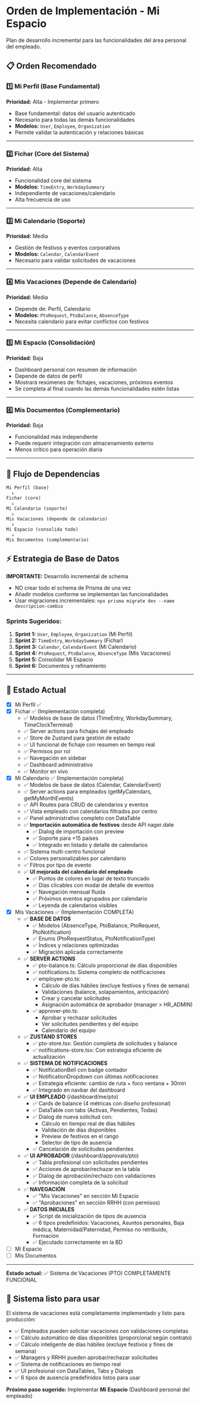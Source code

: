 # Orden de Implementación - Mi Espacio

Plan de desarrollo incremental para las funcionalidades del área personal del empleado.

## 📋 Orden Recomendado

### 1️⃣ Mi Perfil (Base Fundamental)
**Prioridad:** Alta - Implementar primero

- Base fundamental: datos del usuario autenticado
- Necesario para todas las demás funcionalidades
- **Modelos:** `User`, `Employee`, `Organization`
- Permite validar la autenticación y relaciones básicas

---

### 2️⃣ Fichar (Core del Sistema)
**Prioridad:** Alta

- Funcionalidad core del sistema
- **Modelos:** `TimeEntry`, `WorkdaySummary`
- Independiente de vacaciones/calendario
- Alta frecuencia de uso

---

### 3️⃣ Mi Calendario (Soporte)
**Prioridad:** Media

- Gestión de festivos y eventos corporativos
- **Modelos:** `Calendar`, `CalendarEvent`
- Necesario para validar solicitudes de vacaciones

---

### 4️⃣ Mis Vacaciones (Depende de Calendario)
**Prioridad:** Media

- Depende de: Perfil, Calendario
- **Modelos:** `PtoRequest`, `PtoBalance`, `AbsenceType`
- Necesita calendario para evitar conflictos con festivos

---

### 5️⃣ Mi Espacio (Consolidación)
**Prioridad:** Baja

- Dashboard personal con resumen de información
- Depende de datos de perfil
- Mostrará resúmenes de: fichajes, vacaciones, próximos eventos
- Se completa al final cuando las demás funcionalidades estén listas

---

### 6️⃣ Mis Documentos (Complementario)
**Prioridad:** Baja

- Funcionalidad más independiente
- Puede requerir integración con almacenamiento externo
- Menos crítico para operación diaria

---

## 🔄 Flujo de Dependencias

```
Mi Perfil (base)
  ↓
Fichar (core)
  ↓
Mi Calendario (soporte)
  ↓
Mis Vacaciones (depende de calendario)
  ↓
Mi Espacio (consolida todo)
  ↓
Mis Documentos (complementario)
```

## ⚡ Estrategia de Base de Datos

**IMPORTANTE:** Desarrollo incremental de schema

- NO crear todo el schema de Prisma de una vez
- Añadir modelos conforme se implementan las funcionalidades
- Usar migraciones incrementales: `npx prisma migrate dev --name descripcion-cambio`

### Sprints Sugeridos:

1. **Sprint 1:** `User`, `Employee`, `Organization` (Mi Perfil)
2. **Sprint 2:** `TimeEntry`, `WorkdaySummary` (Fichar)
3. **Sprint 3:** `Calendar`, `CalendarEvent` (Mi Calendario)
4. **Sprint 4:** `PtoRequest`, `PtoBalance`, `AbsenceType` (Mis Vacaciones)
5. **Sprint 5:** Consolidar Mi Espacio
6. **Sprint 6:** Documentos y refinamiento

---

## 🎯 Estado Actual

- [x] Mi Perfil ✅
- [x] Fichar ✅ (Implementación completa)
  - ✅ Modelos de base de datos (TimeEntry, WorkdaySummary, TimeClockTerminal)
  - ✅ Server actions para fichajes del empleado
  - ✅ Store de Zustand para gestión de estado
  - ✅ UI funcional de fichaje con resumen en tiempo real
  - ✅ Permisos por rol
  - ✅ Navegación en sidebar
  - ✅ Dashboard administrativo
  - ✅ Monitor en vivo
- [x] Mi Calendario ✅ (Implementación completa)
  - ✅ Modelos de base de datos (Calendar, CalendarEvent)
  - ✅ Server actions para empleados (getMyCalendars, getMyMonthEvents)
  - ✅ API Routes para CRUD de calendarios y eventos
  - ✅ Vista empleado con calendarios filtrados por centro
  - ✅ Panel administrativo completo con DataTable
  - ✅ **Importación automática de festivos** desde API nager.date
    - ✅ Dialog de importación con preview
    - ✅ Soporte para +15 países
    - ✅ Integrado en listado y detalle de calendarios
  - ✅ Sistema multi-centro funcional
  - ✅ Colores personalizables por calendario
  - ✅ Filtros por tipo de evento
  - ✅ **UI mejorada del calendario del empleado**
    - ✅ Puntos de colores en lugar de texto truncado
    - ✅ Días clicables con modal de detalle de eventos
    - ✅ Navegación mensual fluida
    - ✅ Próximos eventos agrupados por calendario
    - ✅ Leyenda de calendarios visibles
- [x] Mis Vacaciones ✅ (Implementación COMPLETA)
  - ✅ **BASE DE DATOS**
    - ✅ Modelos (AbsenceType, PtoBalance, PtoRequest, PtoNotification)
    - ✅ Enums (PtoRequestStatus, PtoNotificationType)
    - ✅ Índices y relaciones optimizadas
    - ✅ Migración aplicada correctamente
  - ✅ **SERVER ACTIONS**
    - ✅ pto-balance.ts: Cálculo proporcional de días disponibles
    - ✅ notifications.ts: Sistema completo de notificaciones
    - ✅ employee-pto.ts:
      - Cálculo de días hábiles (excluye festivos y fines de semana)
      - Validaciones (balance, solapamientos, anticipación)
      - Crear y cancelar solicitudes
      - Asignación automática de aprobador (manager > HR_ADMIN)
    - ✅ approver-pto.ts:
      - Aprobar y rechazar solicitudes
      - Ver solicitudes pendientes y del equipo
      - Calendario del equipo
  - ✅ **ZUSTAND STORES**
    - ✅ pto-store.tsx: Gestión completa de solicitudes y balance
    - ✅ notifications-store.tsx: Con estrategia eficiente de actualización
  - ✅ **SISTEMA DE NOTIFICACIONES**
    - ✅ NotificationBell con badge contador
    - ✅ NotificationDropdown con últimas notificaciones
    - ✅ Estrategia eficiente: cambio de ruta + foco ventana + 30min
    - ✅ Integrado en navbar del dashboard
  - ✅ **UI EMPLEADO** (/dashboard/me/pto)
    - ✅ Cards de balance (4 métricas con diseño profesional)
    - ✅ DataTable con tabs (Activas, Pendientes, Todas)
    - ✅ Dialog de nueva solicitud con:
      - Cálculo en tiempo real de días hábiles
      - Validación de días disponibles
      - Preview de festivos en el rango
      - Selector de tipo de ausencia
    - ✅ Cancelación de solicitudes pendientes
  - ✅ **UI APROBADOR** (/dashboard/approvals/pto)
    - ✅ Tabla profesional con solicitudes pendientes
    - ✅ Acciones de aprobar/rechazar en la tabla
    - ✅ Dialog de aprobación/rechazo con validaciones
    - ✅ Información completa de la solicitud
  - ✅ **NAVEGACIÓN**
    - ✅ "Mis Vacaciones" en sección Mi Espacio
    - ✅ "Aprobaciones" en sección RRHH (con permisos)
  - ✅ **DATOS INICIALES**
    - ✅ Script de inicialización de tipos de ausencia
    - ✅ 6 tipos predefinidos: Vacaciones, Asuntos personales, Baja médica, Maternidad/Paternidad, Permiso no retribuido, Formación
    - ✅ Ejecutado correctamente en la BD
- [ ] Mi Espacio
- [ ] Mis Documentos

---

**Estado actual:** ✅ Sistema de Vacaciones (PTO) COMPLETAMENTE FUNCIONAL

## 🎉 Sistema listo para usar

El sistema de vacaciones está completamente implementado y listo para producción:

- ✅ Empleados pueden solicitar vacaciones con validaciones completas
- ✅ Cálculo automático de días disponibles (proporcional según contrato)
- ✅ Cálculo inteligente de días hábiles (excluye festivos y fines de semana)
- ✅ Managers y RRHH pueden aprobar/rechazar solicitudes
- ✅ Sistema de notificaciones en tiempo real
- ✅ UI profesional con DataTables, Tabs y Dialogs
- ✅ 6 tipos de ausencia predefinidos listos para usar

**Próximo paso sugerido:** Implementar **Mi Espacio** (Dashboard personal del empleado)
